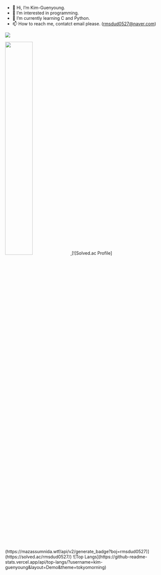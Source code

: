 - 👋 Hi, I’m Kim-Guenyoung.
- 👀 I’m interested in programming.
- 🌱 I’m currently learning C and Python.
- 📫 How to reach me, contatct email please. (rmsdud0527@naver.com)
<!--- 💞️ I’m looking to collaborate on ... 글쎄 . . --->

<!---
kim-guenyoung/kim-guenyoung is a ✨ special ✨ repository because its `README.md` (this file) appears on your GitHub profile.
You can click the Preview link to take a look at your changes.
--->
<!---이따 책보고 다시 이어서
<a href="버튼을 눌렀을 때 이동할 링크" target="_blank"><img src="https://img.shields.io/badge/뱃지레이블-배경색?style=&logo=4D9FE7&logoColor=FFFFFF"/></a>
--->

<a href="https://hits.seeyoufarm.com"><img src="https://hits.seeyoufarm.com/api/count/incr/badge.svg?url=https%3A%2F%2Fgithub.com%2Fkim-guenyoung%2Fhit-counter&count_bg=%231887CE&title_bg=%23B7D1E6&icon=&icon_color=%23E7E7E7&title=hits&edge_flat=false"/></a>

<a href="s">
  <img src="https://github-readme-stats.vercel.app/api?username=kim-guenyoung&theme=tokyomorning&show_icons=true" width="42%" />
</a>
[![Solved.ac Profile](https://mazassumnida.wtf/api/v2/generate_badge?boj=rmsdud0527)](https://solved.ac/rmsdud0527/)
![Top Langs](https://github-readme-stats.vercel.app/api/top-langs/?username=kim-guenyoung&layout=Demo&theme=tokyomorning)


